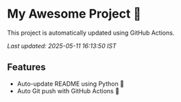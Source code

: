 # My Awesome Project 🚀

This project is automatically updated using GitHub Actions.

_Last updated: 2025-05-11 16:13:50 IST_

## Features
- Auto-update README using Python 🐍
- Auto Git push with GitHub Actions 🤖
